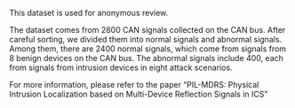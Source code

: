 This dataset is used for anonymous review.

The dataset comes from 2800 CAN signals collected on the CAN bus. After careful sorting, we divided them into normal signals and abnormal signals. Among them, there are 2400 normal signals, which come from signals from 8 benign devices on the CAN bus. The abnormal signals include 400, each from signals from intrusion devices in eight attack scenarios.

For more information, please refer to the paper “PIL-MDRS: Physical Intrusion Localization based on Multi-Device Reflection Signals in ICS”
